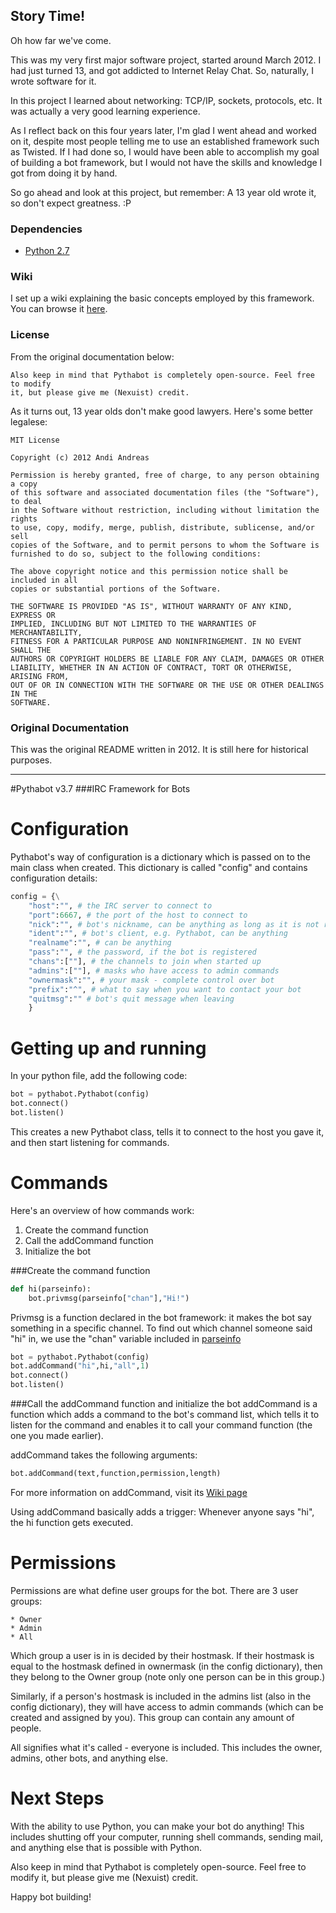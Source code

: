 ## Story Time!


Oh how far we've come.

This was my very first major software project, started around March 2012. I had just turned 13, and got addicted to Internet Relay Chat. So, naturally, I wrote software for it.

In this project I learned about networking: TCP/IP, sockets, protocols, etc. It was actually a very good learning experience.

As I reflect back on this four years later, I'm glad I went ahead and worked on it, despite most people telling me to use an established framework such as Twisted. If I had done so, I would have been able to accomplish my goal of building a bot framework, but I would not have the skills and knowledge I got from doing it by hand.

So go ahead and look at this project, but remember: A 13 year old wrote it, so don't expect greatness. :P  


### Dependencies

* [Python 2.7](https://www.python.org/downloads/)

### Wiki

I set up a wiki explaining the basic concepts employed by this framework. You can browse it [here](https://github.com/Nexuist/Pythabot/wiki).

### License
From the original documentation below:
```
Also keep in mind that Pythabot is completely open-source. Feel free to modify
it, but please give me (Nexuist) credit.
```

As it turns out, 13 year olds don't make good lawyers. Here's some better legalese:

```
MIT License

Copyright (c) 2012 Andi Andreas

Permission is hereby granted, free of charge, to any person obtaining a copy
of this software and associated documentation files (the "Software"), to deal
in the Software without restriction, including without limitation the rights
to use, copy, modify, merge, publish, distribute, sublicense, and/or sell
copies of the Software, and to permit persons to whom the Software is
furnished to do so, subject to the following conditions:

The above copyright notice and this permission notice shall be included in all
copies or substantial portions of the Software.

THE SOFTWARE IS PROVIDED "AS IS", WITHOUT WARRANTY OF ANY KIND, EXPRESS OR
IMPLIED, INCLUDING BUT NOT LIMITED TO THE WARRANTIES OF MERCHANTABILITY,
FITNESS FOR A PARTICULAR PURPOSE AND NONINFRINGEMENT. IN NO EVENT SHALL THE
AUTHORS OR COPYRIGHT HOLDERS BE LIABLE FOR ANY CLAIM, DAMAGES OR OTHER
LIABILITY, WHETHER IN AN ACTION OF CONTRACT, TORT OR OTHERWISE, ARISING FROM,
OUT OF OR IN CONNECTION WITH THE SOFTWARE OR THE USE OR OTHER DEALINGS IN THE
SOFTWARE.
```

### Original Documentation

This was the original README written in 2012. It is still here for historical purposes.

---

#Pythabot v3.7
###IRC Framework for Bots

Configuration
=============
Pythabot's way of configuration is a dictionary which is passed on to the main class when created.
This dictionary is called "config" and contains configuration details:

```python
config = {\
    "host":"", # the IRC server to connect to
    "port":6667, # the port of the host to connect to
    "nick":"", # bot's nickname, can be anything as long as it is not registered
    "ident":"", # bot's client, e.g. Pythabot, can be anything
    "realname":"", # can be anything
    "pass":"", # the password, if the bot is registered
    "chans":[""], # the channels to join when started up
    "admins":[""], # masks who have access to admin commands
    "ownermask":"", # your mask - complete control over bot
    "prefix":"^", # what to say when you want to contact your bot
    "quitmsg":"" # bot's quit message when leaving
    }
```

Getting up and running
======================
In your python file, add the following code:

```python
bot = pythabot.Pythabot(config)
bot.connect()
bot.listen()
```

This creates a new Pythabot class, tells it to connect to the host you gave it, and then start listening for commands.

Commands
========
Here's an overview of how commands work:

1. Create the command function
2. Call the addCommand function
3. Initialize the bot

###Create the command function

```python
def hi(parseinfo):
	bot.privmsg(parseinfo["chan"],"Hi!")
```

Privmsg is a function declared in the bot framework: it makes the bot say something in a specific channel.
To find out which channel someone said  "hi" in, we use the "chan" variable included in [parseinfo](https://github.com/Techboy6601/Pythabot/wiki/parseinfo)

```python
bot = pythabot.Pythabot(config)
bot.addCommand("hi",hi,"all",1)
bot.connect()
bot.listen()
```

###Call the addCommand function and initialize the bot
addCommand is a function which adds a command to the bot's command list, which tells it to listen for the command
and enables it to call your command function (the one you made earlier).

addCommand takes the following arguments:

```python
bot.addCommand(text,function,permission,length)
```

For more information on addCommand, visit its [Wiki page](https://github.com/Techboy6601/Pythabot/wiki/addcommand)

Using addCommand basically adds a trigger: Whenever anyone says "hi", the hi
function gets executed.


Permissions
===========
Permissions are what define user groups for
the bot. There are 3 user groups:

	* Owner
	* Admin
	* All

Which group a user is in is decided by their hostmask. If their hostmask is equal to the hostmask defined in ownermask (in the config dictionary),
then they belong to the Owner group (note only one person can be in this group.)

Similarly, if a person's hostmask is included in the admins list (also in the config dictionary), they will have access to admin commands
(which can be created and assigned by you). This group can contain any amount of people.

All signifies what it's called - everyone is included. This includes the owner, admins, other bots, and anything else.

Next Steps
==========
With the ability to use Python, you can make your bot do anything!
This includes shutting off your computer, running shell commands,
sending mail, and anything else that is possible with Python.

Also keep in mind that Pythabot is completely open-source. Feel free to modify
it, but please give me (Nexuist) credit.


Happy bot building!
